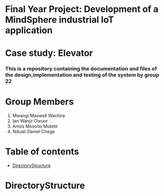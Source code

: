 # Final Year Project: Development of a MindSphere industrial IoT application
# Case study: Elevator
### This is a repository containing the documentation and files of the design,implementation and testing of the system by group 22

# Group Members
1. Mwangi Maxwell Wachira
2. Ian Wanjir Owuor 
3. Amos Mosoito Mutete
4. Nduati Daniel Chege 


# Table of contents
* [DirectoryStructure](#directory-structure)

# DirectoryStructure
